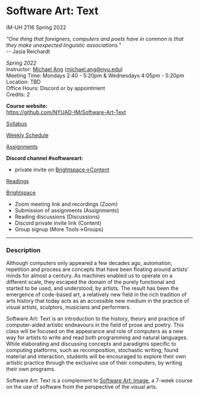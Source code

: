 # Software Art: Text
IM-UH 2116 Spring 2022<br/>

*"One thing that foreigners, computers and poets have in common is that they make unexpected linguistic associations."*<br>
-- Jasia Reichardt

_Spring 2022_<br/>
Instructor: [Michael Ang](https://michaelang.com) (michael.ang@nyu.edu)<br/>
Meeting Time: Mondays 2:40 - 5:20pm & Wednesdays 4:05pm - 5:20pm<br/>
Location: TBD</br>
Office Hours: Discord or by appointment</br>
Credits: 2<br/>

**Course website:<br/>**
https://github.com/NYUAD-IM/Software-Art-Text

[Syllabus](https://github.com/NYUAD-IM/Software-Art-Text/blob/main/Syllabus.md)

[Weekly Schedule](https://github.com/NYUAD-IM/Software-Art-Text/blob/main/WeeklySchedule.md)

[Assignments](https://github.com/NYUAD-IM/Software-Art-Text/blob/main/Assignments.md)

**Discord channel #softwareart:**
* private invite on [Brightspace->Content](https://brightspace.nyu.edu/d2l/le/lessons/171383/units/6558447)

[Readings](https://github.com/periode/software-art-text/tree/master/assets/readings)

[Brightspace](https://brightspace.nyu.edu/d2l/home/171383)
* Zoom meeting link and recordings (Zoom)
* Submission of assignments (Assignments)
* Reading discussions (Discussions)
* Discord private invite link (Content)
* Group signup (More Tools->Groups)

---

### Description

Although computers only appeared a few decades ago, automation, repetition and process are concepts that have been floating around artists’ minds for almost a century. As machines enabled us to operate on a different scale, they escaped the domain of the purely functional and started to be used, and understood, by artists. The result has been the emergence of code-based art, a relatively new field in the rich tradition of arts history that today acts as an accessible new medium in the practice of visual artists, sculptors, musicians and performers.

Software Art: Text is an introduction to the history, theory and practice of computer-aided artistic endeavours in the field of prose and poetry. This class will be focused on the appearance and role of computers as a new way for artists to write and read both programming and natural languages. While elaborating and discussing concepts and paradigms specific to computing platforms, such as recomposition, stochastic writing, found material and interaction, students will be encouraged to explore their own artistic practice through the exclusive use of their computers, by writing their own programs.

Software Art: Text is a complement to [Software Art: Image](https://github.com/pierredepaz/software-art-image), a 7-week course on the use of software from the perspective of the visual arts.
